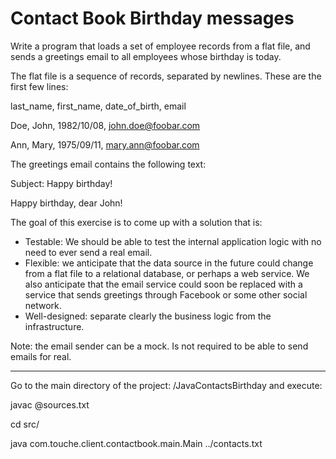# Contact Book Birthday messages

Write a program that loads a set of employee records from a flat file,
and sends a greetings email to all employees whose birthday is today.

The flat file is a sequence of records, separated by newlines. These
are the first few lines:

last_name, first_name, date_of_birth, email

Doe, John, 1982/10/08, john.doe@foobar.com

Ann, Mary, 1975/09/11, mary.ann@foobar.com


The greetings email contains the following text:


Subject: Happy birthday!

Happy birthday, dear John!

The goal of this exercise is to come up with a solution that is:

- Testable: We should be able to test the internal application logic with no need to ever send a real email.
- Flexible: we anticipate that the data source in the future could change from a flat file to a relational database, or perhaps a web service. We also anticipate that the email service could soon be replaced with a service that sends greetings through Facebook or some other social network.
- Well-designed: separate clearly the business logic from the infrastructure.
 
Note: the email sender can be a mock. Is not required to be able to send emails for real.

---

Go to the main directory of the project: /JavaContactsBirthday and execute:

javac @sources.txt

cd src/


java com.touche.client.contactbook.main.Main ../contacts.txt  
